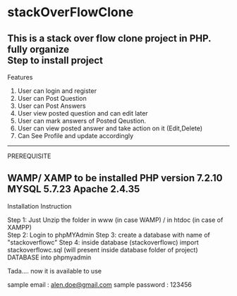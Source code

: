 # stackOverFlowClone
This is a stack over flow clone project in PHP. fully organize  
Step to install project
----------------------------------------------------------------------------------------

Features
1. User can login and register
2. User can Post Question
3. User can Post Answers
4. User view posted question and can edit later
5. User can mark answers of Posted Qeustion.
6. User can view posted answer and take action on it (Edit,Delete)
7. Can See Profile and update accordingly


-----------------------------------------------------------------------------------------
PREREQUISITE

WAMP/ XAMP to be installed 
PHP version 7.2.10
MYSQL 5.7.23
Apache 2.4.35
-----------------------------------------------------------------------------------------
Installation Instruction


Step 1: Just Unzip the folder in www (in case WAMP) / in htdoc (in case of XAMPP)  
Step 2: Login to phpMYAdmin
Step 3: create a database with name of "stackoverflowc"
Step 4: inside database (stackoverflowc) import stackoverflowc.sql (will present inside database folder of project) DATABASE into phpmyadmin

Tada.... now it is available to use

sample email : alen.doe@gmail.com
sample password : 123456


